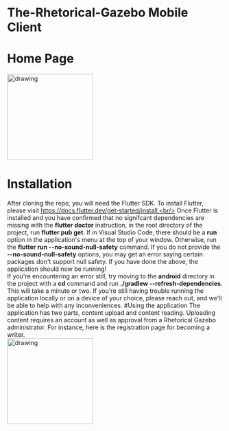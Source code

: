 # The-Rhetorical-Gazebo Mobile Client

# Home Page<br>

<img src="https://therhetoricalgazebo-media.s3.us-east-2.amazonaws.com/Screenshot_20211122-170009.jpg" alt="drawing" width="200"/>

# Installation

After cloning the repo, you will need the Flutter SDK. To install Flutter, please visit
https://docs.flutter.dev/get-started/install.<br/>
Once Flutter is installed and you have confirmed that no signifcant dependencies are
missing with the **flutter doctor** instruction, in the root directory of the project, run
**flutter pub get**. If in Visual Studio Code, there should be a **run** option in the application's
menu at the top of your window. Otherwise, run the **flutter run --no-sound-null-safety** command. If you do not provide the **--no-sound-null-safety** options, you may get an error saying certain packages don't support null safety. If you have done the above, the application should now be
running!<br/>
If you're encountering an error still, try moving to the **android** directory in the project with a **cd** command and run
**./gradlew --refresh-dependencies**. This will take a minute or two. If you're still having trouble running the application
locally or on a device of your choice, please reach out, and we'll be able to help with any inconveniences.
#Using the application
The application has two parts, content upload and content reading. Uploading content requires an account as well as approval
from a Rhetorical Gazebo administrator. For instance, here is the registration page for becoming a writer.<br/>
<img src="https://therhetoricalgazebo-media.s3.us-east-2.amazonaws.com/Screenshot_20211122-165745.jpg" alt="drawing" width="200"/>

